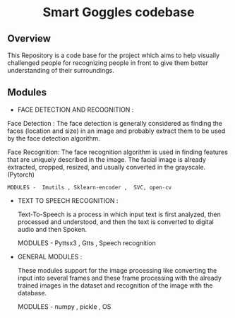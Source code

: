 <h1 align="center">Smart Goggles codebase</h1>


## Overview

This Repository is a code base for the project which 
aims to help visually challenged people for recognizing people in front to give them better understanding of their surroundings.


## Modules 
-	FACE DETECTION AND RECOGNITION :
	
   Face Detection : 
  The face detection is generally considered as finding the faces (location and size) in an image and probably extract them to be used by the
 	face detection algorithm. 
  
   Face Recognition: 
  The face recognition algorithm is used in finding features that are uniquely described in the image. The facial image is already 
   extracted, cropped, resized, and usually converted in the grayscale.(Pytorch)
	 
    MODULES -  Imutils , Sklearn-encoder ,  SVC, open-cv


- TEXT TO SPEECH RECOGNITION :

     Text-To-Speech is a process in which input text is first analyzed, then processed and understood, and then the text is converted to digital audio and                             then Spoken. 

	 MODULES -  Pyttsx3 , Gtts , Speech recognition


-	GENERAL MODULES :	

	These modules support for the image processing like converting the input into several frames and these frame processing with the already trained images in the dataset and recognition of the image with the database.

     MODULES - numpy , pickle , OS
